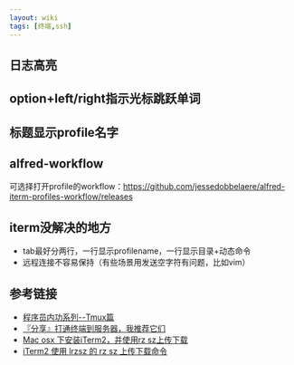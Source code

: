 ```yaml
---
layout: wiki
tags: [终端,ssh]
---
```



## 日志高亮


## option+left/right指示光标跳跃单词


## 标题显示profile名字


## alfred-workflow

可选择打开profile的workflow：https://github.com/jessedobbelaere/alfred-iterm-profiles-workflow/releases


## iterm没解决的地方

* tab最好分两行，一行显示profilename，一行显示目录+动态命令
* 远程连接不容易保持（有些场景用发送空字符有问题，比如vim）


## 参考链接

* [程序员内功系列--Tmux篇](https://xiaozhou.net/learn-the-command-line-tmux-2018-04-27.html)
* [『分享』打通终端到服务器，我推荐它们](https://hit1024.com/post/2016-10-30)
* [Mac osx 下安装iTerm2，并使用rz sz上传下载](https://segmentfault.com/a/1190000012166969)
* [iTerm2 使用 lrzsz 的 rz sz 上传下载命令](https://segmentfault.com/a/1190000010138405)